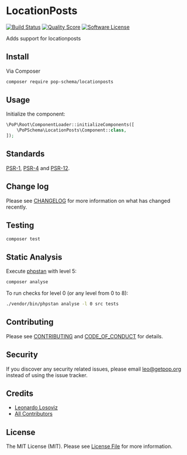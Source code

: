 # LocationPosts

[![Build Status][ico-travis]][link-travis]
[![Quality Score][ico-code-quality]][link-code-quality]
[![Software License][ico-license]](LICENSE.md)

<!--
[![Latest Version on Packagist][ico-version]][link-packagist]
[![Coverage Status][ico-scrutinizer]][link-scrutinizer]
[![Total Downloads][ico-downloads]][link-downloads]
-->

Adds support for locationposts

## Install

Via Composer

``` bash
composer require pop-schema/locationposts
```

## Usage

Initialize the component:

``` php
\PoP\Root\ComponentLoader::initializeComponents([
    \PoPSchema\LocationPosts\Component::class,
]);
```

## Standards

[PSR-1](https://www.php-fig.org/psr/psr-1), [PSR-4](https://www.php-fig.org/psr/psr-4) and [PSR-12](https://www.php-fig.org/psr/psr-12).

## Change log

Please see [CHANGELOG](CHANGELOG.md) for more information on what has changed recently.

## Testing

``` bash
composer test
```

## Static Analysis

Execute [phpstan](https://github.com/phpstan/phpstan) with level 5:

``` bash
composer analyse
```

To run checks for level 0 (or any level from 0 to 8):

``` bash
./vendor/bin/phpstan analyse -l 0 src tests
```

## Contributing

Please see [CONTRIBUTING](CONTRIBUTING.md) and [CODE_OF_CONDUCT](CODE_OF_CONDUCT.md) for details.

## Security

If you discover any security related issues, please email leo@getpop.org instead of using the issue tracker.

## Credits

- [Leonardo Losoviz][link-author]
- [All Contributors][link-contributors]

## License

The MIT License (MIT). Please see [License File](LICENSE.md) for more information.

[ico-version]: https://img.shields.io/packagist/v/pop-schema/locationposts.svg?style=flat-square
[ico-license]: https://img.shields.io/badge/license-MIT-brightgreen.svg?style=flat-square
[ico-travis]: https://img.shields.io/travis/pop-schema/locationposts/master.svg?style=flat-square
[ico-scrutinizer]: https://img.shields.io/scrutinizer/coverage/g/pop-schema/locationposts.svg?style=flat-square
[ico-code-quality]: https://img.shields.io/scrutinizer/g/pop-schema/locationposts.svg?style=flat-square
[ico-downloads]: https://img.shields.io/packagist/dt/pop-schema/locationposts.svg?style=flat-square

[link-packagist]: https://packagist.org/packages/pop-schema/locationposts
[link-travis]: https://travis-ci.org/pop-schema/locationposts
[link-scrutinizer]: https://scrutinizer-ci.com/g/pop-schema/locationposts/code-structure
[link-code-quality]: https://scrutinizer-ci.com/g/pop-schema/locationposts
[link-downloads]: https://packagist.org/packages/pop-schema/locationposts
[link-author]: https://github.com/leoloso
[link-contributors]: ../../contributors
